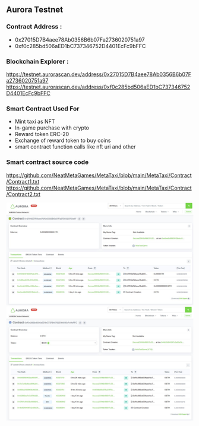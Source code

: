 ## Aurora Testnet

### Contract Address : 
* 0x27015D7B4aee78Ab0356B6b07Fa2736020751a97
* 0xf0c285bd506aED1bC737346752D4401EcFc9bFFC

### Blockchain Explorer : 
https://testnet.aurorascan.dev/address/0x27015D7B4aee78Ab0356B6b07Fa2736020751a97
https://testnet.aurorascan.dev/address/0xf0c285bd506aED1bC737346752D4401EcFc9bFFC

### Smart Contract Used For
* Mint taxi as NFT
* In-game purchase with crypto
* Reward token ERC-20
* Exchange of reward token to buy coins
* smart contract function calls like nft uri and other


### Smart contract source code
https://github.com/NeatMetaGames/MetaTaxi/blob/main/MetaTaxi/Contract/Contract1.txt
https://github.com/NeatMetaGames/MetaTaxi/blob/main/MetaTaxi/Contract/Contract2.txt

![Use](/Images/MTC_1.jpg)
![Use](/Images/MTC_2.jpg)
